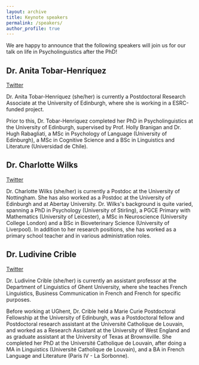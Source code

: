 ```yaml
---
layout: archive
title: Keynote speakers
permalink: /speakers/
author_profile: true
---
```


We are happy to announce that the following speakers will join us for our talk on life in Psycholinguistics after the PhD!

## Dr. Anita Tobar-Henríquez

[Twitter](https://twitter.com/anitatobarh)

Dr. Anita Tobar-Henríquez (she/her) is currently a Postdoctoral Research Associate at the University of Edinburgh, where she is working in a ESRC-funded project.

Prior to this, Dr. Tobar-Henríquez completed her PhD in Psycholinguistics at the University of Edinburgh, supervised by Prof. Holly Branigan and Dr. Hugh Rabagliati, a MSc in Psychology of Language (University of Edinburgh), a MSc in Cognitive Science and a BSc in Linguistics and Literature (Universidad de Chile).


## Dr. Charlotte Wilks

[Twitter](https://twitter.com/charlotteewilks)

Dr. Charlotte Wilks (she/her) is currently a Postdoc at the University of Nottingham. She has also worked as a Postdoc at the University of Edinburgh and at Abertay University. Dr. Wilks's background is quite varied, spanning a PhD in Psychology (University of Stirling), a PGCE Primary with Mathematics (University of Leicester), a MSc in Neuroscience (University College London) and a BSc in Bioveterinary Science (University of Liverpool). In addition to her research positions, she has worked as a primary school teacher and in various administration roles. 

## Dr. Ludivine Crible

[Twitter](https://twitter.com/LCrible)

Dr. Ludivine Crible (she/her) is currently an assistant professor at the Department of Linguistics of Ghent University, where she teaches French Linguistics, Business Communication in French and French for specific purposes.

Before working at UGhent, Dr. Crible held a Marie Curie Postdoctoral Fellowship at the University of Edinburgh, was a Postdoctoral fellow and Postdoctoral research assistant at the Université Catholique de Louvain, and worked as a Research Assistant at the University of West England and as graduate assistant at the University of Texas at Brownsville. She completed her PhD at the Université Catholique de Louvain, after doing a MA in Linguistics (Université Catholique de Louvain), and a BA in French Language and Literature (Paris IV - La Sorbonne).
